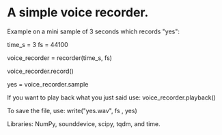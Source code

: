 # A simple voice recorder.

Example on a mini sample of 3 seconds which records "yes":

time_s = 3
fs = 44100

voice_recorder = recorder(time_s, fs)

voice_recorder.record()

yes = voice_recorder.sample

If you want to play back what you just said use:
voice_recorder.playback()

To save the file, use:
write("yes.wav", fs , yes)

Libraries:
NumPy, sounddevice, scipy, tqdm, and time.
